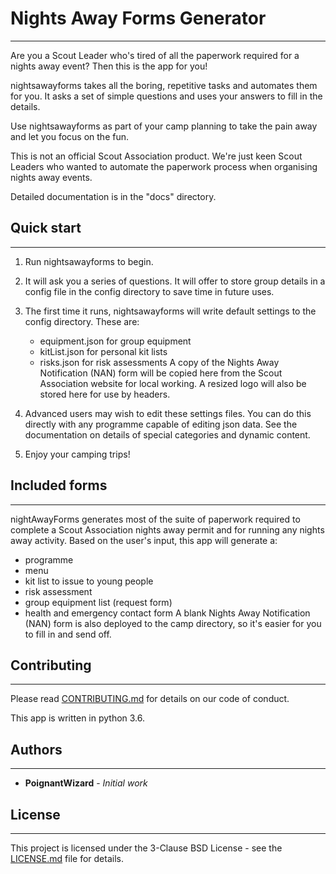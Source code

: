 # Nights Away Forms Generator
----------------------

Are you a Scout Leader who's tired of all the paperwork required 
for a nights away event? Then this is the app for you! 

nightsawayforms takes all the boring, repetitive tasks and automates 
them for you. It asks a set of simple questions and uses your answers 
to fill in the details. 

Use nightsawayforms as part of your camp planning to take the pain away 
and let you focus on the fun. 

This is not an official Scout Association product. We're just keen 
Scout Leaders who wanted to automate the paperwork process when 
organising nights away events. 

Detailed documentation is in the "docs" directory.

## Quick start
-----------

1. Run nightsawayforms to begin. 

2. It will ask you a series of questions. It will offer to store group 
   details in a config file in the config directory to save time in 
   future uses. 

3. The first time it runs, nightsawayforms will write default settings 
   to the config directory. These are: 
   - equipment.json for group equipment
   - kitList.json for personal kit lists
   - risks.json for risk assessments
   A copy of the Nights Away Notification (NAN) form will be copied 
   here from the Scout Association website for local working. A resized 
   logo will also be stored here for use by headers. 

4. Advanced users may wish to edit these settings files. You can do this 
   directly with any programme capable of editing json data. See the 
   documentation on details of special categories and dynamic content. 

5. Enjoy your camping trips! 

## Included forms
--------------

nightAwayForms generates most of the suite of paperwork required to complete 
a Scout Association nights away permit and for running any nights away activity. 
Based on the user's input, this app will generate a:
   - programme
   - menu
   - kit list to issue to young people
   - risk assessment
   - group equipment list (request form)
   - health and emergency contact form 
A blank Nights Away Notification (NAN) form is also deployed to the camp 
directory, so it's easier for you to fill in and send off. 

## Contributing
--------------

Please read [CONTRIBUTING.md](CONTRIBUTING.md) for details on our code of conduct. 

This app is written in python 3.6. 

## Authors
--------------

* **PoignantWizard** - *Initial work* 

## License
--------------

This project is licensed under the 3-Clause BSD License - see the [LICENSE.md](LICENSE.md) file 
for details. 